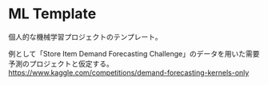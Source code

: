 # ML Template
個人的な機械学習プロジェクトのテンプレート。

例として「Store Item Demand Forecasting Challenge」のデータを用いた需要予測のプロジェクトと仮定する。
https://www.kaggle.com/competitions/demand-forecasting-kernels-only
